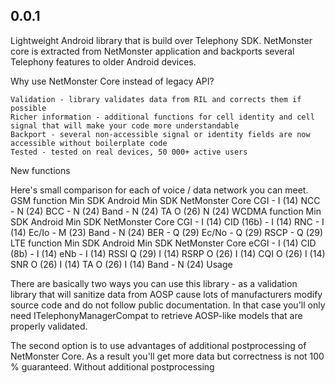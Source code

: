 ## 0.0.1

Lightweight Android library that is build over Telephony SDK. NetMonster core is extracted from NetMonster application and backports several Telephony features to older Android devices.

Why use NetMonster Core instead of legacy API?

    Validation - library validates data from RIL and corrects them if possible
    Richer information - additional functions for cell identity and cell signal that will make your code more understandable
    Backport - several non-accessible signal or identity fields are now accessible without boilerplate code
    Tested - tested on real devices, 50 000+ active users

New functions

Here's small comparison for each of voice / data network you can meet.
GSM
function 	Min SDK Android 	Min SDK NetMonster Core
CGI 	- 	I (14)
NCC 	- 	N (24)
BCC 	- 	N (24)
Band 	- 	N (24)
TA 	O (26) 	N (24)
WCDMA
function 	Min SDK Android 	Min SDK NetMonster Core
CGI 	- 	I (14)
CID (16b) 	- 	I (14)
RNC 	- 	I (14)
Ec/Io 	- 	M (23)
Band 	- 	N (24)
BER 	- 	Q (29)
Ec/No 	- 	Q (29)
RSCP 	- 	Q (29)
LTE
function 	Min SDK Android 	Min SDK NetMonster Core
eCGI 	- 	I (14)
CID (8b) 	- 	I (14)
eNb 	- 	I (14)
RSSI 	Q (29) 	I (14)
RSRP 	O (26) 	I (14)
CQI 	O (26) 	I (14)
SNR 	O (26) 	I (14)
TA 	O (26) 	I (14)
Band 	- 	N (24)
Usage

There are basically two ways you can use this library - as a validation library that will sanitize data from AOSP cause lots of manufacturers modify source code and do not follow public documentation. In that case you'll only need ITelephonyManagerCompat to retrieve AOSP-like models that are properly validated.

The second option is to use advantages of additional postprocessing of NetMonster Core. As a result you'll get more data but correctness is not 100 % guaranteed.
Without additional postprocessing